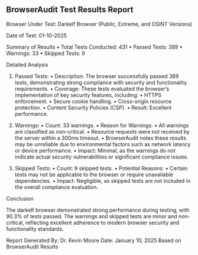 ## BrowserAudit Test Results Report

Browser Under Test: Darkelf Browser (Public, Extreme, and OSINT Versions)

Date of Test: 01-10-2025

Summary of Results
	•	Total Tests Conducted: 431
	•	Passed Tests: 389
	•	Warnings: 33
	•	Skipped Tests: 9

 Detailed Analysis

1. Passed Tests:
	•	Description: The browser successfully passed 389 tests, demonstrating strong compliance with security and functionality requirements.
	•	Coverage: These tests evaluated the browser’s implementation of key security features, including:
	•	HTTPS enforcement.
	•	Secure cookie handling.
	•	Cross-origin resource protection.
	•	Content Security Policies (CSP).
	•	Result: Excellent performance.

2. Warnings:
	•	Count: 33 warnings.
	•	Reason for Warnings:
	•	All warnings are classified as non-critical.
	•	Resource requests were not received by the server within a 300ms timeout.
	•	BrowserAudit notes these results may be unreliable due to environmental factors such as network latency or device performance.
	•	Impact: Minimal, as the warnings do not indicate actual security vulnerabilities or significant compliance issues.

3. Skipped Tests:
	•	Count: 9 skipped tests.
	•	Potential Reasons:
	•	Certain tests may not be applicable to the browser or require unavailable dependencies.
	•	Impact: Negligible, as skipped tests are not included in the overall compliance evaluation.

Conclusion

The darkelf browser demonstrated strong performance during testing, with 90.3% of tests passed. The warnings and skipped tests are minor and non-critical, reflecting excellent adherence to modern browser security and functionality standards.

Report Generated By: Dr. Kevin Moore
Date: January 10, 2025
Based on BrowserAudit Results

